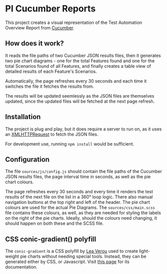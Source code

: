 # PI Cucumber Reports

This project creates a visual representation of the Test Automation Overview Report from [Cucumber](https://cucumber.io/).

## How does it work?

It reads the file paths of two Cucumber JSON results files, then it generates two pie chart diagrams - one for the total Features found and one for the total Scenarios found of all Features, and finally creates a table view of detailed results of each Feature's Scenarios.

Automatically, the page refreshes every 30 seconds and each time it switches the file it fetches the results from.

The results will be updated seemlessly as the JSON files are themselves updated, since the updated files will be fetched at the next page refresh.

## Installation

The project is plug and play, but it does require a server to run on, as it uses an [XMLHTTPRequest](https://developer.mozilla.org/en-US/docs/Web/API/Fetch_API) to fetch the JSON files.

For development use, running `npm install` would be sufficient.

## Configuration

The file `sources/js/config.js` should contain the file paths of the Cucumber JSON results files, the page interval time in seconds, as well as the pie chart colours.

The page refreshes every 30 seconds and every time it renders the test results of the next file on the list in a 360&deg; loop logic. There also manual navigation buttons at the top right and left of the header. The pie chart colours are used for the actual Pie Diagrams. The `sources/css/main.scss` file contains these colours, as well, as they are needed for styling the labels on the right of the pie charts. Ideally, should the colours need changing, it should happen on both these and the SCSS file.

## CSS conic-gradient() polyfill

The `conic-gradient` is a CSS polyfill by [Lea Verou](http://lea.verou.me/) used to create light-weight pie charts without needing special tools. Instead, they can be generated either by CSS, or Javascript. Visit [this page](https://leaverou.github.io/conic-gradient) for its documentation.